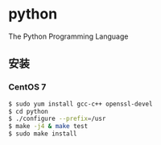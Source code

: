 # python
The Python Programming Language

## 安装

### CentOS 7

```bash
$ sudo yum install gcc-c++ openssl-devel
$ cd python
$ ./configure --prefix=/usr
$ make -j4 & make test
$ sudo make install
```
